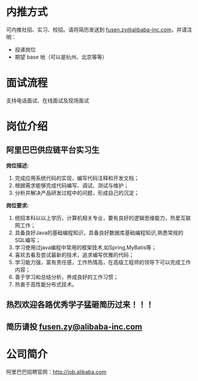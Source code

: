 # 内推方式

可内推社招、实习、校招。请将简历发送到 fusen.zy@alibaba-inc.com，并请注明：
* 投递岗位
* 期望 base 地（可以是杭州、北京等等）

# 面试流程
支持电话面试、在线面试及现场面试

# 岗位介绍
## 阿里巴巴供应链平台实习生
**岗位描述:**

1. 完成应用系统代码的实现，编写代码注释和开发文档；
2. 根据需求能够完成代码编写、调试、测试与维护；
3. 分析并解决产品研发过程中的问题，形成自己的沉淀；

**岗位要求:**

1. 统招本科以以上学历，计算机相关专业，要有良好的逻辑思维能力，热爱互联网工作；
2. 具备良好Java的基础编程知识，具备良好数据库基础编程知识,熟悉常规的SQL编写；
3. 学习使用过java编程中常用的框架技术,如Spring,MyBatis等；
4. 喜欢去看及尝试最新的技术，追求编写优雅的代码；
5. 学习能力强，富有责任感，工作热情高，在高级工程师的领导下可以完成工作内容；
6. 善于学习和总结分析，养成良好的工作习惯；
7. 热衷于高性能分布式技术。

## 热烈欢迎各路优秀学子猛砸简历过来！！！

##  简历请投 fusen.zy@alibaba-inc.com

# 公司简介

阿里巴巴招聘官网：http://job.alibaba.com
